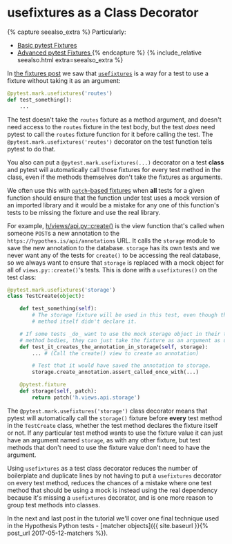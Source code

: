 usefixtures as a Class Decorator
================================

{% capture seealso_extra %}
Particularly:

* [Basic pytest Fixtures](2017-02-02-fixtures.md)
* [Advanced pytest Fixtures ](2017-02-12-advanced-fixtures.md)
{% endcapture %}
{% include_relative seealso.html extra=seealso_extra %}

In [the fixtures post](/posts/fixtures) we saw that
[`usefixtures`](https://docs.pytest.org/en/latest/fixture.html?#using-fixtures-from-classes-modules-or-projects)
is a way for a test to use a fixture without taking it as an argument:

```python
@pytest.mark.usefixtures('routes')
def test_something():
    ...
```

The test doesn't take the `routes` fixture as a method argument, and doesn't
need access to the `routes` fixture in the test body, but the test _does_ need
pytest to call the `routes` fixture function for it before calling the test.
The `@pytest.mark.usefixtures('routes')` decorator on the test function tells
pytest to do that.

You also can put a `@pytest.mark.usefixtures(...)` decorator on a test **class**
and pytest will automatically call those fixtures for every test method in the
class, even if the methods themselves don't take the fixtures as arguments.

We often use this with [`patch`-based fixtures](/posts/patch) when **all**
tests for a given function should ensure that the function under test uses a
mock version of an imported library and it would be a mistake for any one of
this function's tests to be missing the fixture and use the real library.

For example, [h/views/api.py::create()](https://github.com/hypothesis/h/blob/ca1681203aff5ee176fd880cb01fb04f1c7e1a5a/h/views/api.py#L207)
is the view function that's called when someone `POST`s a new annotation to the
`https://hypothes.is/api/annotations` URL. It calls the `storage` module
to save the new annotation to the database. `storage` has its own tests and we
never want any of the tests for `create()` to be accessing the real database,
so we always want to ensure that `storage` is replaced with a mock object for
all of `views.py::create()`'s tests. This is done with a `usefixtures()` on the
test class:

```python
@pytest.mark.usefixtures('storage')
class TestCreate(object):

    def test_something(self):
        # The storage fixture will be used in this test, even though the test
        # method itself didn't declare it.

    # If some tests _do_ want to use the mock storage object in their test
    # method bodies, they can just take the fixture as an argument as usual.
    def test_it_creates_the_annotation_in_storage(self, storage):
        ... # (Call the create() view to create an annotation)

        # Test that it would have saved the annotation to storage.
        storage.create_annotation.assert_called_once_with(...)

    @pytest.fixture
    def storage(self, patch):
        return patch('h.views.api.storage')
```

The `@pytest.mark.usefixtures('storage')` class decorator means that
pytest will automatically call the `storage()` fixture before **every** test
method in the `TestCreate` class, whether the test method declares the fixture
itself or not. If any particular test method wants to use the fixture value it
can just have an argument named `storage`, as with any other fixture, but test
methods that don't need to use the fixture value don't need to have the
argument.

Using `usefixtures` as a test class decorator reduces the number of boilerplate
and duplicate lines by not having to put a `usefixtures` decorator on every
test method, reduces the chances of a mistake where one test method that should
be using a mock is instead using the real dependency because it's missing a
`usefixtures` decorator, and is one more reason to group test methods into
classes.

In the next and last post in the tutorial we'll cover one final technique used
in the Hypothesis Python tests - [matcher objects]({{ site.baseurl }}{% post_url 2017-05-12-matchers %}).

